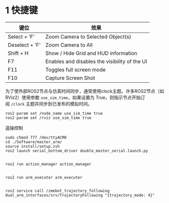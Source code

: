 
# 1 快捷键
| 键位             | 效果                                            |
| -------------- | --------------------------------------------- |
| Select + ‘F’   | Zoom Camera to Selected Object(s)             |
| Deselect + ‘F’ | Zoom Camera to All                            |
| Shift + H      | Show / Hide Grid and HUD information          |
| F7             | Enables and disables the visibility of the UI |
| F11            | Toggles full screen mode                      |
| F10            | Capture Screen Shot                           |

为了使外部ROS2节点与仿真时间同步，通常使用clock主题。许多ROS2节点（如 RViz2）使用参数 `use_sim_time`，如果设置为 True，则指示节点开始订阅 `/clock` 主题并同步到已发布的模拟时间。
```shell
ros2 param set /node_name use_sim_time true
ros2 param set /rviz use_sim_time true
```

遥操控制
```shell
sudo chmod 777 /dev/ttyACM0
cd ./Software/master_arm/
source install/setup.zsh
ros2 launch serial_bottom_driver double_master_serial.launch.py


ros2 run action_manager action_manager


ros2 run arm_executer arm_executer


ros2 service call /zmebot_trajectory_following dual_arm_interfaces/srv/TrajectoryFollowing "{trajectory_mode: 4}"


```